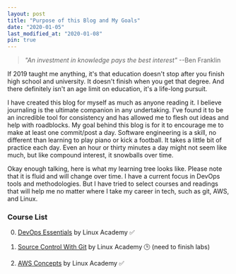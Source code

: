 ```yaml
---
layout: post
title: "Purpose of this Blog and My Goals"
date: "2020-01-05"
last_modified_at: "2020-01-08"
pin: true
---
```


> *"An investment in knowledge pays the best interest"* --Ben Franklin

If 2019 taught me anything, it's that education doesn't stop after you finish high school and university. It doesn't finish when you get that degree. And there definitely isn't an age limit on education, it's a life-long pursuit.

I have created this blog for myself as much as anyone reading it. I believe journaling is the ultimate companion in any undertaking. I've found it to be an incredible tool for consistency and has allowed me to flesh out ideas and help with roadblocks. My goal behind this blog is for it to encourage me to make at least one commit/post a day. Software engineering is a skill, no different than learning to play piano or kick a football. It takes a little bit of practice each day. Even an hour or thirty minutes a day might not seem like much, but like compound interest, it snowballs over time.

Okay enough talking, here is what my learning tree looks like. Please note that it is fluid and will change over time. I have a current focus in DevOps tools and methodologies. But I have tried to select courses and readings that will help me no matter where I take my career in tech, such as git, AWS, and Linux.

### Course List

0. [DevOps Essentials](https://linuxacademy.com/course/devops-essentials-2018/) by Linux Academy ✅

0. [Source Control With Git](https://linuxacademy.com/cp/modules/view/id/195?redirect_uri=https://app.linuxacademy.com/search?) by Linux Academy 🕒 (need to finish labs)

0. [AWS Concepts](https://linuxacademy.com/course/aws-concepts/) by Linux Academy ✅